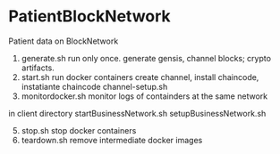 # PatientBlockNetwork
Patient data on BlockNetwork

1. generate.sh  run only once.  generate gensis, channel blocks; crypto artifacts.
2. start.sh     run docker containers
     create channel, install chaincode, instatiante chaincode
       channel-setup.sh
3. monitordocker.sh     monitor logs of containders at the same network

in client directory
startBusinessNetwork.sh
setupBusinessNetwork.sh

5. stop.sh      stop docker containers
6. teardown.sh  remove intermediate docker images






